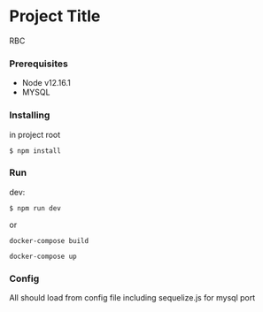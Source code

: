 # Project Title

RBC 

### Prerequisites

 * Node v12.16.1
 * MYSQL 

### Installing

in project root

```
$ npm install
```

### Run 

dev:

```
$ npm run dev
```

or

```
docker-compose build

docker-compose up 
```



### Config

All should load from config file including sequelize.js for mysql port
